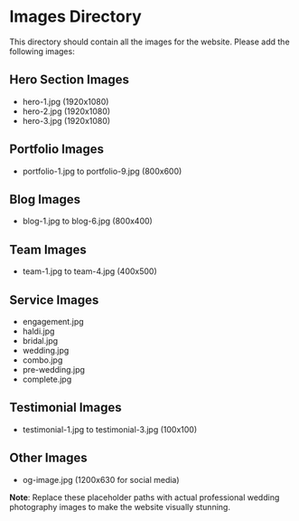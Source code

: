 # Images Directory

This directory should contain all the images for the website. Please add the following images:

## Hero Section Images
- hero-1.jpg (1920x1080)
- hero-2.jpg (1920x1080)
- hero-3.jpg (1920x1080)

## Portfolio Images
- portfolio-1.jpg to portfolio-9.jpg (800x600)

## Blog Images
- blog-1.jpg to blog-6.jpg (800x400)

## Team Images
- team-1.jpg to team-4.jpg (400x500)

## Service Images
- engagement.jpg
- haldi.jpg
- bridal.jpg
- wedding.jpg
- combo.jpg
- pre-wedding.jpg
- complete.jpg

## Testimonial Images
- testimonial-1.jpg to testimonial-3.jpg (100x100)

## Other Images
- og-image.jpg (1200x630 for social media)

**Note**: Replace these placeholder paths with actual professional wedding photography images to make the website visually stunning.

